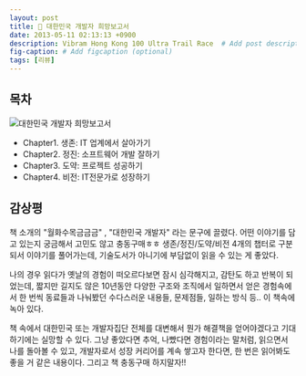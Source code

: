 ```yaml
---
layout: post
title: 📓 대한민국 개발자 희망보고서
date: 2013-05-11 02:13:13 +0900
description: Vibram Hong Kong 100 Ultra Trail Race  # Add post description (optional)
fig-caption: # Add figcaption (optional)
tags: [리뷰]
---
```


## 목차
![대한민국 개발자 희망보고서](https://image.yes24.com/goods/2374638/XL)
- Chapter1. 생존: IT 업계에서 살아가기
- Chapter2. 정진: 소프트웨어 개발 잘하기
- Chapter3. 도약: 프로젝트 성공하기
- Chapter4. 비전: IT전문가로 성장하기

## 감상평 
책 소개의 "월화수목금금금" , "대한민국 개발자" 라는 문구에 끌렸다. 어떤 이야기를 담고 있는지 궁금해서 고민도 않고 충동구매ㅎㅎ 생존/정진/도약/비전 4개의 챕터로 구분되서 이야기를 풀어가는데, 기술도서가 아니기에 부담없이 읽을 수 있는 게 좋았다.

나의 경우 읽다가 옛날의 경험이 떠오르다보면 잠시 심각해지고, 감탄도 하고 반복이 되었는데, 짧지만 길지도 않은 10년동안 다양한 구조와 조직에서 일하면서 얻은 경험속에서 한 번씩 동료들과 나눠봤던 수다스러운 내용들, 문제점들, 일하는 방식 등.. 이 책속에 녹아 있다.

책 속에서 대한민국 또는 개발자집단 전체를 대변해서 뭔가 해결책을 얻어야겠다고 기대하기에는 실망할 수 있다. 그냥 좋았다면 추억, 나빴다면 경험이라는 말처럼, 읽으면서 나를 돌아볼 수 있고, 개발자로서 성장 커리어를 계속 쌓고자 한다면, 한 번은 읽어봐도 좋을 거 같은 내용이다. 그리고 책 충동구매 하지말자!!

